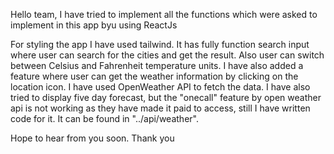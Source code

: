 Hello team, I have tried to implement all the functions which were asked to implement in this app byu using ReactJs

For styling the app I have used tailwind. It has fully function search input where user can search for the cities and get the result. Also user can switch between Celsius and Fahrenheit temperature units. I have also added a feature where user can get the weather information by clicking on the location icon. I have used OpenWeather API to fetch the data. I have also tried to display five day forecast, but the "onecall" feature by open weather api is not working as they have made it paid to access, still I have written code for it. It can be found in "../api/weather".

Hope to hear from you soon. Thank you
